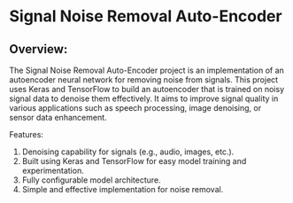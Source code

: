 # Signal Noise Removal Auto-Encoder
## Overview:
The Signal Noise Removal Auto-Encoder project is an implementation of an autoencoder neural network for removing noise from signals. This project uses Keras and TensorFlow to build an autoencoder that is trained on noisy signal data to denoise them effectively. It aims to improve signal quality in various applications such as speech processing, image denoising, or sensor data enhancement.

Features:
1. Denoising capability for signals (e.g., audio, images, etc.).
2. Built using Keras and TensorFlow for easy model training and experimentation.
3. Fully configurable model architecture.
4. Simple and effective implementation for noise removal.
